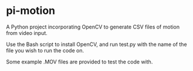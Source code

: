 pi-motion
=========

A Python project incorporating OpenCV to generate CSV files of motion from video input.

Use the Bash script to install OpenCV, and run test.py with the name of the file you wish to run the code on.

Some example .MOV files are provided to test the code with. 
